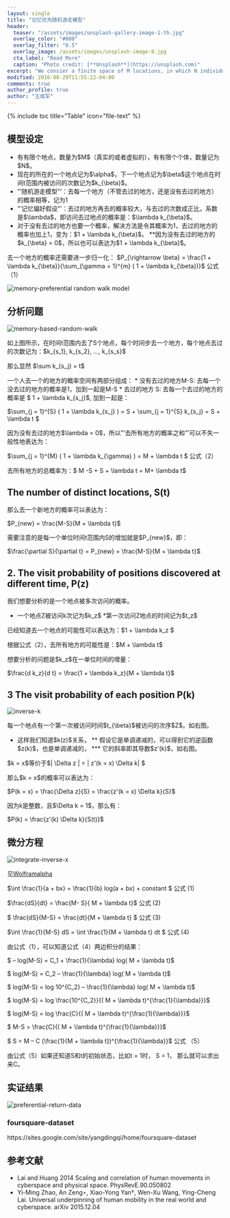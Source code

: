 ```yaml
---
layout: single
title: "记忆优先随机游走模型"
header:
  teaser: "/assets/images/unsplash-gallery-image-1-th.jpg"
  overlay_color: "#000"
  overlay_filter: "0.5"
  overlay_image: /assets/images/unsplash-image-8.jpg
  cta_label: "Read More"
  caption: "Photo credit: [**Unsplash**](https://unsplash.com)"
excerpt: "We consier a finite space of M locations, in which N individuals perfom random wolk with the probability of visiting a position proportional to its weight."
modified: 2016-08-29T11:55:22-04:00
comments: true
author_profile: true
author: "王成军"
---
```


{% include toc title="Table" icon="file-text" %}

## 模型设定
<ul>
<li>有有限个地点，数量为$M$（真实的或者虚拟的），有有限个个体，数量记为$N$。</li>
<li>现在的所在的一个地点记为$\alpha$，下一个地点记为$\beta$这个地点在时间t范围内被访问的次数记为$k_{\beta}$。</li>
<li>&#8221;&#8217;随机游走模型&#8221;&#8217;：去每一个地方（不管去过的地方，还是没有去过的地方）的概率相等，记为1</li>
<li>&#8221;&#8217;记忆偏好假设&#8221;&#8217;：去过的地方再去的概率较大，与去过的次数成正比，系数是$\lambda$，即访问去过地点的概率是：$\lambda k_{\beta}$。</li>
<li>对于没有去过的地方也要一个概率，解决方法是令其概率为1，去过的地方的概率也加上1，变为：$1 + \lambda k_{\beta}$。 **因为没有去过的地方的$k_{\beta} = 0$，所以也可以表达为$1 + \lambda k_{\beta}$。</li>
</ul>
<p>去一个地方的概率还需要进一步归一化： $P_{\rightarrow \beta} = \frac{1 + \lambda k_{\beta}}{\sum_{\gamma = 1}^{m} ( 1 + \lambda k_{\beta})}$ 公式（1）</p>

![memory-preferential random walk model](http://oaf2qt3yk.bkt.clouddn.com/424396951922ff02ac9d2e88a9bc72cc.png)

## 分析问题

![memory-based-random-walk](http://oaf2qt3yk.bkt.clouddn.com/746d601efc14dfa84830442152746cff.png)

<p>如上图所示，在时间t范围内去了S个地点，每个时间步去一个地方，每个地点去过的次数记为：$k_{s_1}, k_{s_2}, &#8230;, k_{s_s}$</p>
<p>那么显然 $\sum k_{s_j} = t$</p>
<p>一个人去一个的地方的概率空间有两部分组成： * 没有去过的地方M-S: 去每一个没去过的地方的概率是1，加到一起是M-S * 去过的地方 S: 去每一个去过的地方的概率是 $ 1 + \lambda k_{s_j}$, 加到一起是：</p>
<p>$\sum_{j = 1}^{S} ( 1 + \lambda k_{s_j} ) = S + \sum_{j = 1}^{S} k_{s_j} = S + \lambda t $</p>
<p>因为没有去过的地方$\lambda = 0$，所以&#8221;&#8217;去所有地方的概率之和&#8221;&#8217;可以不失一般性地表达为：</p>
<p>$\sum_{j = 1}^{M} ( 1 + \lambda k_{\gamma} ) = M + \lambda t $ 公式（2）</p>
<p>去所有地方的总概率为：$ M -S + S + \lambda t = M+ \lambda t$</p>

## The number of distinct locations, S(t)

<p>那么去一个新地方的概率可以表达为：</p>
<p>$P_{new} = \frac{M-S}{M + \lambda t}$</p>
<p>需要注意的是每一个单位时间t范围内S的增加就是$P_{new}$，即：</p>
<p>$\frac{\partial S}{\partial t} = P_{new} = \frac{M-S}{M + \lambda t}$</p>
<h2>2&#46; The visit probability of positions discovered at different time, P(z)</h2>
<p>我们想要分析的是一个地点被多次访问的概率。</p>
<ul>
<li>一个地点Z被访问k次记为$k_z$ *第一次访问Z地点的时间记为$t_z$</li>
</ul>
<p>已经知道去一个地点的可能性可以表达为：$1 + \lambda k_z $</p>
<p>根据公式（2），去所有地方的可能性是：$M + \lambda t$</p>
<p>想要分析的问题是$k_z$在一单位时间的增量：</p>
<p>$\frac{d k_z}{d t} = \frac{1 + \lambda k_z}{M + \lambda t}$</p>

## 3 The visit probability of each position P(k)

![inverse-k](http://oaf2qt3yk.bkt.clouddn.com/0393995c8eb51c6fbedfff562f41b84e.png)

<p>每一个地点有一个第一次被访问时间$t_{\beta}$被访问的次序$Z$。如右图。</p>
<ul>
<li>这样我们知道$k(z)$关系， ** 假设它是单调递减的，可以得到它的逆函数$z(k)$，也是单调递减的， *** 它的斜率即其导数$z'(k)$，如右图。</li>
</ul>
<p>$k = x$等价于$| \Delta z | = | z'(k = x) \Delta k| $</p>
<p>那么$k = x$的概率可以表达为：</p>
<p>$P(k = x) = \frac{\Delta z}{S} = \frac{z'(k = x) \Delta k}{S}$</p>
<p>因为k是整数，且$\Delta k = 1$，那么有：</p>
<p>$P(k) = \frac{z'(k) \Delta k}{S(t)}$</p>

## 微分方程

![integrate-inverse-x](http://oaf2qt3yk.bkt.clouddn.com/9617688bdea6333a61d689577afb43a6.png)

<p>见<a href="http://www.wolframalpha.com/input/?i=integrate+1%2F(a%2Bbx)">Wolframalpha</a></p>
<p>$\int \frac{1}{a + bx} = \frac{1}{b} log(a + bx) + constant $ 公式 (1)</p>
<p>$\frac{dS}{dt} = \frac{M- S}{ M + \lambda t}$ 公式 (2)</p>
<p>$ \frac{dS}{M-S} = \frac{dt}{M + \lambda t} $ 公式 (3)</p>
<p>$\int \frac{1}{M-S} dS = \int \frac{1}{M + \lambda t} dt $ 公式 (4)</p>
<p>由公式（1），可以知道公式（4）两边积分的结果：</p>
<p>$ &#8211; log(M-S) = C_1 + \frac{1}{\lambda} log( M + \lambda t)$</p>
<p>$ log(M-S) = C_2 &#8211; \frac{1}{\lambda} log( M + \lambda t)$</p>
<p>$ log(M-S) = log 10^{C_2} &#8211; \frac{1}{\lambda} log( M + \lambda t)$</p>
<p>$ log(M-S) = log \frac{10^{C_2}}{( M + \lambda t)^{\frac{1}{\lambda}}}$</p>
<p>$ log(M-S) = log \frac{C}{( M + \lambda t)^{\frac{1}{\lambda}}}$</p>
<p>$ M-S = \frac{C}{( M + \lambda t)^{\frac{1}{\lambda}}}$</p>
<p>$ S = M &#8211; C (\frac{1}{M + \lambda t})^{\frac{1}{\lambda}}$ 公式 （5）</p>

<p>由公式（5）如果还知道S和t的初始状态，比如t = 1时， S = 1， 那么就可以求出来C。</p>

## 实证结果

![preferential-return-data](http://oaf2qt3yk.bkt.clouddn.com/eb250d4323b9af22fa6cb6f4e84a884c.png)

### foursquare-dataset

<p>https://sites.google.com/site/yangdingqi/home/foursquare-dataset</p>

## 参考文献
<ul>
<li>Lai and Huang 2014 Scaling and correlation of human movements in cyberspace and physical space. PhysRevE.90.050802 </li>
<li>Yi-Ming Zhao, An Zeng⋆, Xiao-Yong Yan†, Wen-Xu Wang, Ying-Cheng Lai. Universal underpinning of human mobility in the real world and cyberspace. arXiv 2015.12.04</li>
</ul>
